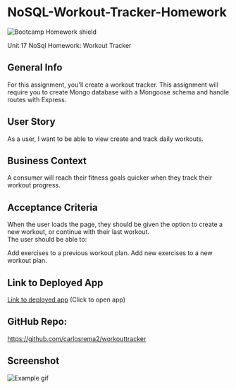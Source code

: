 # NoSQL-Workout-Tracker-Homework

![Bootcamp Homework shield](https://img.shields.io/badge/Bootcamp_NoSQL_Workout_Tracker_Homework-green)  

Unit 17 NoSql Homework: Workout Tracker

## General Info
For this assignment, you'll create a workout tracker. This assignment will require you to create Mongo database with a Mongoose schema and handle routes with Express.

## User Story
As a user, I want to be able to view create and track daily workouts.

## Business Context
A consumer will reach their fitness goals quicker when they track their workout progress.

## Acceptance Criteria
When the user loads the page, they should be given the option to create a new workout, or continue with their last workout.  
The user should be able to:

Add exercises to a previous workout plan.
Add new exercises to a new workout plan.

## Link to Deployed App
[Link to deployed app](https://fast-escarpment-82023.herokuapp.com/) 
(Click to open app)

## GitHub Repo:
https://github.com/carlosrema2/workouttracker    



## Screenshot

![Example gif](./public/assets/img/homework.gif)